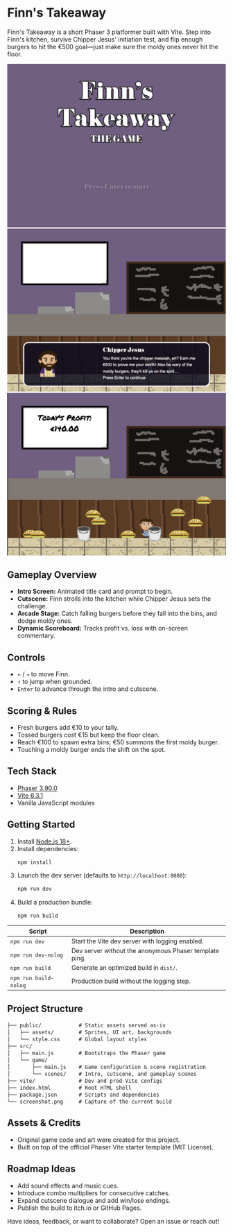 # Finn's Takeaway

Finn's Takeaway is a short Phaser 3 platformer built with Vite. Step into Finn's kitchen, survive Chipper Jesus' initiation test, and flip enough burgers to hit the €500 goal—just make sure the moldy ones never hit the floor.

![Finn's Takeaway screenshot](screenshot1.png)
![Cutscene Screenshot](screenshot2.png)
![Gameplay Screenshot](screenshot3.png)

## Gameplay Overview
- **Intro Screen:** Animated title card and prompt to begin.
- **Cutscene:** Finn strolls into the kitchen while Chipper Jesus sets the challenge.
- **Arcade Stage:** Catch falling burgers before they fall into the bins, and dodge moldy ones.
- **Dynamic Scoreboard:** Tracks profit vs. loss with on-screen commentary.

## Controls
- `←` / `→` to move Finn.
- `↑` to jump when grounded.
- `Enter` to advance through the intro and cutscene.

## Scoring & Rules
- Fresh burgers add €10 to your tally.
- Tossed burgers cost €15 but keep the floor clean.
- Reach €100 to spawn extra bins; €50 summons the first moldy burger.
- Touching a moldy burger ends the shift on the spot.

## Tech Stack
- [Phaser 3.90.0](https://github.com/phaserjs/phaser)
- [Vite 6.3.1](https://github.com/vitejs/vite)
- Vanilla JavaScript modules

## Getting Started
1. Install [Node.js 18+](https://nodejs.org/).
2. Install dependencies:
   ```bash
   npm install
   ```
3. Launch the dev server (defaults to `http://localhost:8080`):
   ```bash
   npm run dev
   ```
4. Build a production bundle:
   ```bash
   npm run build
   ```

| Script | Description |
| --- | --- |
| `npm run dev` | Start the Vite dev server with logging enabled. |
| `npm run dev-nolog` | Dev server without the anonymous Phaser template ping. |
| `npm run build` | Generate an optimized build in `dist/`. |
| `npm run build-nolog` | Production build without the logging step. |

## Project Structure
```
├── public/            # Static assets served as-is
│   ├── assets/        # Sprites, UI art, backgrounds
│   └── style.css      # Global layout styles
├── src/
│   ├── main.js        # Bootstraps the Phaser game
│   └── game/
│       ├── main.js    # Game configuration & scene registration
│       └── scenes/    # Intro, cutscene, and gameplay scenes
├── vite/              # Dev and prod Vite configs
├── index.html         # Root HTML shell
├── package.json       # Scripts and dependencies
└── screenshot.png     # Capture of the current build
```

## Assets & Credits
- Original game code and art were created for this project.
- Built on top of the official Phaser Vite starter template (MIT License).

## Roadmap Ideas
- Add sound effects and music cues.
- Introduce combo multipliers for consecutive catches.
- Expand cutscene dialogue and add win/lose endings.
- Publish the build to itch.io or GitHub Pages.

Have ideas, feedback, or want to collaborate? Open an issue or reach out!
